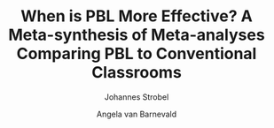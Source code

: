 ---
layout: leaf-node
title: "When is PBL More Effective? A Meta-synthesis of Meta-analyses Comparing PBL to Conventional Classrooms"
title-url: "http://docs.lib.purdue.edu/ijpbl/vol3/iss1/4/"
author: [ "Johannes Strobel", "Angela van Barnevald" ]
groups: [ "pedagogical-styles" ]
categories: [ "problem-based-learning" ]
topics: [ "scholarly-readings" ]
summary: >
  Problem-based learning (PBL) has been utilized for over 40 years in a variety of different disciplines. Although extensively researched, there is heated debate about the effectiveness of PBL. Several meta-analyses were conducted that provided a synthesis of the effects of PBL in comparison to traditional forms of instruction. This study used a qualitative meta-synthesis approach to compare and contrast the assumptions and findings of the meta-analytical research on the effectiveness of PBL. Findings indicated that PBL was superior when it comes to long-term retention, skill development and satisfaction of students and teachers, while traditional approaches were more effective for short-term retention as measured by standardized board exams. Implications are discussed.
cite: >
  Strobel, J. , & van Barneveld, A. (2009). When is PBL More Effective? A Meta-synthesis of Meta-analyses Comparing PBL to Conventional Classrooms. Interdisciplinary Journal of Problem-Based Learning, 3(1). 
pub-date: 2009-03-24
added_date: 2017-04-28
resource-type: pdf-document
---
